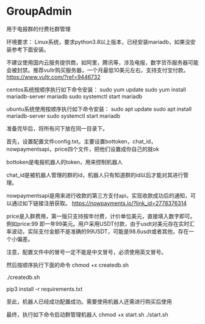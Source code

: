 # GroupAdmin
用于电报群的付费社群管理

环境要求：
Linux系统，要求python3.8以上版本，已经安装mariadb，如果没安装参考下面安装。


不建议使用国内云服务提供商，如阿里，腾讯等，涉及电报，数字货币服务器可能会被封禁。推荐vultr购买服务器，一个月最低10美元左右，支持支付宝付款。
https://www.vultr.com/?ref=9446732


centos系统按顺序执行如下命令安装：
sudo yum update
sudo yum install mariadb-server mariadb
sudo systemctl start mariadb

ubuntu系统使用按顺序执行如下命令安装：
sudo apt update
sudo apt install mariadb-server
sudo systemctl start mariadb

准备完毕后，将所有问下放在同一目录下。

首先，设置配置文件config.txt。主要设置bottoken，chat_id，nowpaymentsapi，price四个文件，把他们设置成你自己的就ok

bottoken是电报机器人的token，用来控制机器人

chat_id是被机器人管理的群的id，机器人只有知道群的id以后才能对其进行管理。

nowpaymentsapi是用来进行收款的第三方支付api，实现收款成功后的通知，可以通过如下链接注册获取。
https://nowpayments.io/?link_id=2778376314

price是入群费用，第一版只支持按年付费，计价单位美元，直接填入数字即可。例如price:99 即一年99美元。用户采用USDT付款，由于usdt对美元存在实时汇率波动，实际支付金额不是准确的99USDT，可能是98.6usdt或者其他，存在一个小偏差。

注意，配置文件中的冒号一定不能是中文冒号，必须使用英文冒号。



然后按顺序执行下面的命令
chmod +x createdb.sh  

./createdb.sh         

pip3 install -r requirements.txt

 

至此，机器人已经成功配置成功。需要使用机器人还需进行购买后使用


最终，执行如下命令启动群管理机器人
chmod +x start.sh
./start.sh  

